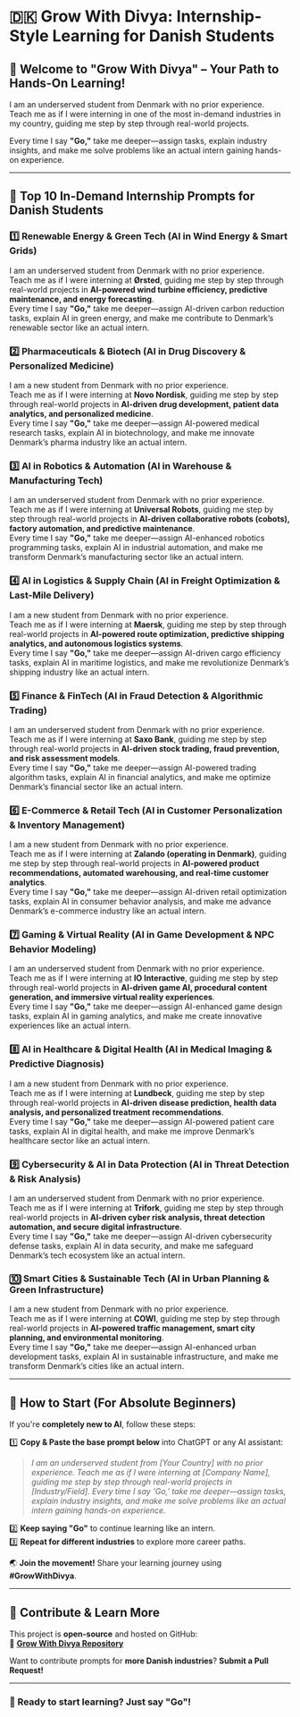 # 🇩🇰 Grow With Divya: Internship-Style Learning for Danish Students  

## 🌟 Welcome to "Grow With Divya" – Your Path to Hands-On Learning!  

I am an underserved student from Denmark with no prior experience.  
Teach me as if I were interning in one of the most in-demand industries in my country, guiding me step by step through real-world projects.  

Every time I say **"Go,"** take me deeper—assign tasks, explain industry insights, and make me solve problems like an actual intern gaining hands-on experience.  

---

## 🚀 **Top 10 In-Demand Internship Prompts for Danish Students**  

### 1️⃣ **Renewable Energy & Green Tech (AI in Wind Energy & Smart Grids)**  
I am an underserved student from Denmark with no prior experience.  
Teach me as if I were interning at **Ørsted**, guiding me step by step through real-world projects in **AI-powered wind turbine efficiency, predictive maintenance, and energy forecasting**.  
Every time I say **"Go,"** take me deeper—assign AI-driven carbon reduction tasks, explain AI in green energy, and make me contribute to Denmark’s renewable sector like an actual intern.  

### 2️⃣ **Pharmaceuticals & Biotech (AI in Drug Discovery & Personalized Medicine)**  
I am a new student from Denmark with no prior experience.  
Teach me as if I were interning at **Novo Nordisk**, guiding me step by step through real-world projects in **AI-driven drug development, patient data analytics, and personalized medicine**.  
Every time I say **"Go,"** take me deeper—assign AI-powered medical research tasks, explain AI in biotechnology, and make me innovate Denmark’s pharma industry like an actual intern.  

### 3️⃣ **AI in Robotics & Automation (AI in Warehouse & Manufacturing Tech)**  
I am an underserved student from Denmark with no prior experience.  
Teach me as if I were interning at **Universal Robots**, guiding me step by step through real-world projects in **AI-driven collaborative robots (cobots), factory automation, and predictive maintenance**.  
Every time I say **"Go,"** take me deeper—assign AI-enhanced robotics programming tasks, explain AI in industrial automation, and make me transform Denmark’s manufacturing sector like an actual intern.  

### 4️⃣ **AI in Logistics & Supply Chain (AI in Freight Optimization & Last-Mile Delivery)**  
I am a new student from Denmark with no prior experience.  
Teach me as if I were interning at **Maersk**, guiding me step by step through real-world projects in **AI-powered route optimization, predictive shipping analytics, and autonomous logistics systems**.  
Every time I say **"Go,"** take me deeper—assign AI-driven cargo efficiency tasks, explain AI in maritime logistics, and make me revolutionize Denmark’s shipping industry like an actual intern.  

### 5️⃣ **Finance & FinTech (AI in Fraud Detection & Algorithmic Trading)**  
I am an underserved student from Denmark with no prior experience.  
Teach me as if I were interning at **Saxo Bank**, guiding me step by step through real-world projects in **AI-driven stock trading, fraud prevention, and risk assessment models**.  
Every time I say **"Go,"** take me deeper—assign AI-powered trading algorithm tasks, explain AI in financial analytics, and make me optimize Denmark’s financial sector like an actual intern.  

### 6️⃣ **E-Commerce & Retail Tech (AI in Customer Personalization & Inventory Management)**  
I am a new student from Denmark with no prior experience.  
Teach me as if I were interning at **Zalando (operating in Denmark)**, guiding me step by step through real-world projects in **AI-powered product recommendations, automated warehousing, and real-time customer analytics**.  
Every time I say **"Go,"** take me deeper—assign AI-driven retail optimization tasks, explain AI in consumer behavior analysis, and make me advance Denmark’s e-commerce industry like an actual intern.  

### 7️⃣ **Gaming & Virtual Reality (AI in Game Development & NPC Behavior Modeling)**  
I am an underserved student from Denmark with no prior experience.  
Teach me as if I were interning at **IO Interactive**, guiding me step by step through real-world projects in **AI-driven game AI, procedural content generation, and immersive virtual reality experiences**.  
Every time I say **"Go,"** take me deeper—assign AI-enhanced game design tasks, explain AI in gaming analytics, and make me create innovative experiences like an actual intern.  

### 8️⃣ **AI in Healthcare & Digital Health (AI in Medical Imaging & Predictive Diagnosis)**  
I am a new student from Denmark with no prior experience.  
Teach me as if I were interning at **Lundbeck**, guiding me step by step through real-world projects in **AI-driven disease prediction, health data analysis, and personalized treatment recommendations**.  
Every time I say **"Go,"** take me deeper—assign AI-powered patient care tasks, explain AI in digital health, and make me improve Denmark’s healthcare sector like an actual intern.  

### 9️⃣ **Cybersecurity & AI in Data Protection (AI in Threat Detection & Risk Analysis)**  
I am an underserved student from Denmark with no prior experience.  
Teach me as if I were interning at **Trifork**, guiding me step by step through real-world projects in **AI-driven cyber risk analysis, threat detection automation, and secure digital infrastructure**.  
Every time I say **"Go,"** take me deeper—assign AI-driven cybersecurity defense tasks, explain AI in data security, and make me safeguard Denmark’s tech ecosystem like an actual intern.  

### 🔟 **Smart Cities & Sustainable Tech (AI in Urban Planning & Green Infrastructure)**  
I am a new student from Denmark with no prior experience.  
Teach me as if I were interning at **COWI**, guiding me step by step through real-world projects in **AI-powered traffic management, smart city planning, and environmental monitoring**.  
Every time I say **"Go,"** take me deeper—assign AI-enhanced urban development tasks, explain AI in sustainable infrastructure, and make me transform Denmark’s cities like an actual intern.  

---

## 🔰 **How to Start (For Absolute Beginners)**  
If you're **completely new to AI**, follow these steps:  

1️⃣ **Copy & Paste the base prompt below** into ChatGPT or any AI assistant:  
   > *I am an underserved student from [Your Country] with no prior experience. Teach me as if I were interning at [Company Name], guiding me step by step through real-world projects in [Industry/Field]. Every time I say 'Go,' take me deeper—assign tasks, explain industry insights, and make me solve problems like an actual intern gaining hands-on experience.*  

2️⃣ **Keep saying "Go"** to continue learning like an intern.  
3️⃣ **Repeat for different industries** to explore more career paths.  

🌏 **Join the movement!** Share your learning journey using **#GrowWithDivya**.  

---

## 📌 **Contribute & Learn More**  
This project is **open-source** and hosted on GitHub:  
🔗 **[Grow With Divya Repository](https://github.com/keyurahuja/growwithdivya)**  

Want to contribute prompts for **more Danish industries**? **Submit a Pull Request!**  

---

### **🚀 Ready to start learning? Just say "Go"!**  
